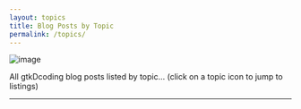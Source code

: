 ```yaml
---
layout: topics
title: Blog Posts by Topic
permalink: /topics/
---
```


<link rel="stylesheet" href="/css/style.css" />
<link rel="stylesheet" href="/css/main.css" />
<link rel="stylesheet" href="/css/colors.css" />

![image](/images/logos/gtkDcoding_logo_v3_811x184.png)

All gtkDcoding blog posts listed by topic... (click on a topic icon to jump to listings)

---